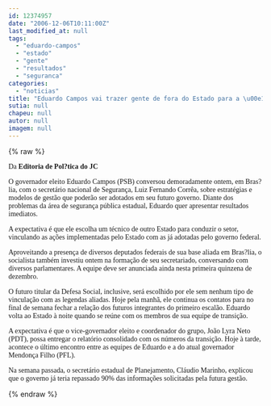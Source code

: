 ```yaml
---
id: 12374957
date: "2006-12-06T10:11:00Z"
last_modified_at: null
tags:
  - "eduardo-campos"
  - "estado"
  - "gente"
  - "resultados"
  - "seguranca"
categories:
  - "noticias"
title: "Eduardo Campos vai trazer gente de fora do Estado para a \u00e1rea de seguran\u00e7a e promete resultados imediatos"
sutia: null
chapeu: null
autor: null
imagem: null
---
```

{% raw %}
<p><P><FONT face=Verdana>Da <STRONG>Editoria de Pol?tica do JC</STRONG></FONT></P></p>
<p><P><FONT face=Verdana>O governador eleito Eduardo Campos (PSB) conversou demoradamente ontem, em Bras?lia, com o secretário nacional de Segurança, Luiz Fernando Corrêa, sobre estratégias e modelos de gestão que poderão ser adotados em seu futuro governo. Diante dos problemas da área de segurança pública estadual, Eduardo quer apresentar resultados imediatos. </FONT></P></p>
<p><P><FONT face=Verdana>A expectativa é que ele escolha um técnico de outro Estado para conduzir o setor, vinculando as ações implementadas pelo Estado com as já adotadas pelo governo federal. </FONT></P></p>
<p><P><FONT face=Verdana>Aproveitando a presença de diversos deputados federais de sua base aliada em Bras?lia, o socialista também investiu ontem na formação de seu secretariado, conversando com diversos parlamentares. A equipe deve ser anunciada ainda nesta primeira quinzena de dezembro. </FONT></P></p>
<p><P><FONT face=Verdana>O futuro titular da Defesa Social, inclusive, será escolhido por ele sem nenhum tipo de vinculação com as legendas aliadas. Hoje pela manhã, ele continua os contatos para no final de semana fechar a relação dos futuros integrantes do primeiro escalão. Eduardo volta ao Estado à noite quando se reúne com os membros de sua equipe de transição. </FONT></P></p>
<p><P><FONT face=Verdana>A expectativa é que o vice-governador eleito e coordenador do grupo, João Lyra Neto (PDT), possa entregar o relatório consolidado com os números da transição. Hoje à tarde, acontece o último encontro entre as equipes de Eduardo e a do atual governador Mendonça Filho (PFL). </FONT></P></p>
<p><P><FONT face=Verdana>Na semana passada, o secretário estadual de Planejamento, Cláudio Marinho, explicou que o governo já teria repassado 90% das informações solicitadas pela futura gestão. </FONT></P><FONT face=Arial></FONT> </p>
{% endraw %}